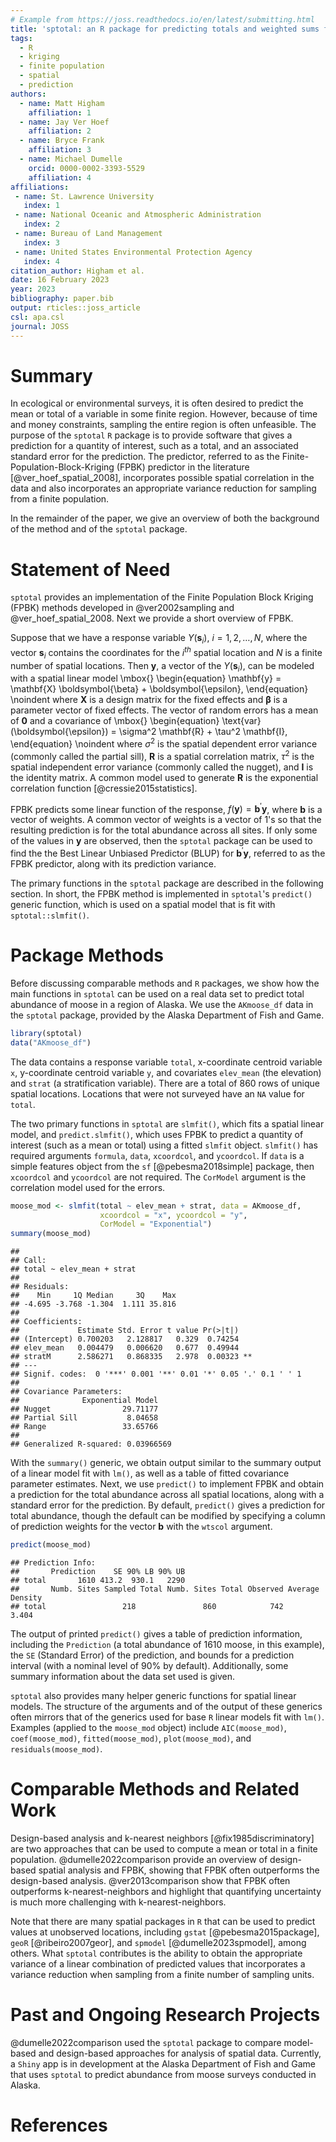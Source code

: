 ```yaml
---
# Example from https://joss.readthedocs.io/en/latest/submitting.html
title: 'sptotal: an R package for predicting totals and weighted sums from spatial data'
tags:
  - R
  - kriging
  - finite population
  - spatial
  - prediction
authors:
  - name: Matt Higham
    affiliation: 1
  - name: Jay Ver Hoef
    affiliation: 2
  - name: Bryce Frank
    affiliation: 3
  - name: Michael Dumelle
    orcid: 0000-0002-3393-5529
    affiliation: 4
affiliations:
 - name: St. Lawrence University
   index: 1
 - name: National Oceanic and Atmospheric Administration
   index: 2
 - name: Bureau of Land Management
   index: 3
 - name: United States Environmental Protection Agency
   index: 4
citation_author: Higham et al.
date: 16 February 2023
year: 2023
bibliography: paper.bib
output: rticles::joss_article
csl: apa.csl
journal: JOSS
---
```


# Summary

In ecological or environmental surveys, it is often desired to predict the mean or total of a variable in some finite region. However, because of time and money constraints, sampling the entire region is often unfeasible. The purpose of the ``sptotal`` ``R`` package is to provide software that gives a prediction for a quantity of interest, such as a total, and an associated standard error for the prediction. The predictor, referred to as the Finite-Population-Block-Kriging (FPBK) predictor in the literature [@ver_hoef_spatial_2008], incorporates possible spatial correlation in the data and also incorporates an appropriate variance reduction for sampling from a finite population. 

In the remainder of the paper, we give an overview of both the background of the method and of the ``sptotal`` package. 

# Statement of Need

``sptotal`` provides an implementation of the Finite Population Block Kriging (FPBK) methods developed in @ver2002sampling and @ver_hoef_spatial_2008.  Next we provide a short overview of FPBK.

Suppose that we have a response variable $Y(\mathbf{s}_{i})$, $i = 1, 2, \ldots, N$, where the vector $\mathbf{s}_i$ contains the coordinates for the $i^{th}$ spatial location and $N$ is a finite number of spatial locations. Then $\mathbf{y}$, a vector of the $Y(\mathbf{s}_{i})$, can be modeled with a spatial linear model
\mbox{}
\begin{equation}
\mathbf{y} = \mathbf{X} \boldsymbol{\beta} + \boldsymbol{\epsilon},
\end{equation}
\noindent
where $\mathbf{X}$ is a design matrix for the fixed effects and $\boldsymbol{\beta}$ is a parameter vector of fixed effects. The vector of random errors has a mean of $\mathbf{0}$ and a covariance of 
\mbox{}
\begin{equation}
\text{var}(\boldsymbol{\epsilon}) = \sigma^2 \mathbf{R} + \tau^2 \mathbf{I},
\end{equation}
\noindent
where $\sigma^2$ is the spatial dependent error variance (commonly called the partial sill), $\mathbf{R}$ is a spatial correlation matrix, $\tau^2$ is the spatial independent error variance (commonly called the nugget), and $\mathbf{I}$ is the identity matrix. A common model used to generate $\mathbf{R}$ is the exponential correlation function [@cressie2015statistics]. 

FPBK predicts some linear function of the response, $f(\mathbf{y}) = \mathbf{b}^\prime \mathbf{y}$, where $\mathbf{b}$ is a vector of weights. A common vector of weights is a vector of 1's so that the resulting prediction is for the total abundance across all sites. If only some of the values in $\mathbf{y}$ are observed, then the ``sptotal`` package can be used to find the the Best Linear Unbiased Predictor (BLUP) for $\mathbf{b}^\prime \mathbf{y}$, referred to as the FPBK predictor, along with its prediction variance.

The primary functions in the ``sptotal`` package are described in the following section. In short, the FPBK method is implemented in ``sptotal``'s ``predict()`` generic function, which is used on a spatial model that is fit with ``sptotal::slmfit()``.

# Package Methods

Before discussing comparable methods and ``R`` packages, we show how the main functions in ``sptotal`` can be used on a real data set to predict total abundance of moose in a region of Alaska. We use the `AKmoose_df` data in the ``sptotal`` package, provided by the Alaska Department of Fish and Game. 


```r
library(sptotal)
data("AKmoose_df")
```

The data contains a response variable `total`, x-coordinate centroid variable `x`, y-coordinate centroid variable `y`, and covariates `elev_mean` (the elevation) and `strat` (a stratification variable). There are a total of 860 rows of unique spatial locations. Locations that were not surveyed have an ``NA`` value for ``total``. 

The two primary functions in ``sptotal`` are ``slmfit()``, which fits a spatial linear model, and ``predict.slmfit()``, which uses FPBK to predict a quantity of interest (such as a mean or total) using a fitted ``slmfit`` object. `slmfit()` has required arguments `formula`, `data`, `xcoordcol`, and `ycoordcol`. If `data` is a simple features object from the `sf` [@pebesma2018simple] package, then `xcoordcol` and `ycoordcol` are not required. The `CorModel` argument is the correlation model used for the errors.


```r
moose_mod <- slmfit(total ~ elev_mean + strat, data = AKmoose_df,
                    xcoordcol = "x", ycoordcol = "y",
                    CorModel = "Exponential")
summary(moose_mod)
```

```
## 
## Call:
## total ~ elev_mean + strat
## 
## Residuals:
##    Min     1Q Median     3Q    Max 
## -4.695 -3.768 -1.304  1.111 35.816 
## 
## Coefficients:
##             Estimate Std. Error t value Pr(>|t|)   
## (Intercept) 0.700203   2.128817   0.329  0.74254   
## elev_mean   0.004479   0.006620   0.677  0.49944   
## stratM      2.586271   0.868335   2.978  0.00323 **
## ---
## Signif. codes:  0 '***' 0.001 '**' 0.01 '*' 0.05 '.' 0.1 ' ' 1
## 
## Covariance Parameters:
##              Exponential Model
## Nugget                29.71177
## Partial Sill           8.04658
## Range                 33.65766
## 
## Generalized R-squared: 0.03966569
```

With the `summary()` generic, we obtain output similar to the summary output of a linear model fit with `lm()`, as well as a table of fitted covariance parameter estimates. Next, we use `predict()` to implement FPBK and obtain a prediction for the total abundance across all spatial locations, along with a standard error for the prediction. By default, `predict()` gives a prediction for total abundance, though the default can be modified by specifying a column of prediction weights for the vector $\mathbf{b}$ with the `wtscol` argument.


```r
predict(moose_mod)
```

```
## Prediction Info:
##       Prediction    SE 90% LB 90% UB
## total       1610 413.2  930.1   2290
##       Numb. Sites Sampled Total Numb. Sites Total Observed Average Density
## total                 218               860            742           3.404
```

The output of printed `predict()` gives a table of prediction information, including the `Prediction` (a total abundance of 1610 moose, in this example), the `SE` (Standard Error) of the prediction, and bounds for a prediction interval (with a nominal level of 90% by default). Additionally, some summary information about the data set used is given.



``sptotal`` also provides many helper generic functions for spatial linear models. The structure of the arguments and of the output of these generics often mirrors that of the generics used for base ``R`` linear models fit with ``lm()``. Examples (applied to the `moose_mod` object) include ``AIC(moose_mod)``, ``coef(moose_mod)``, ``fitted(moose_mod)``, ``plot(moose_mod)``, and ``residuals(moose_mod)``.

# Comparable Methods and Related Work

Design-based analysis and k-nearest neighbors [@fix1985discriminatory] are two approaches that can be used to compute a mean or total in a finite population. @dumelle2022comparison provide an overview of design-based spatial analysis and FPBK, showing that FPBK often outperforms the design-based analysis. @ver2013comparison show that FPBK often outperforms k-nearest-neighbors and highlight that quantifying uncertainty is much more challenging with k-nearest-neighbors.

Note that there are many spatial packages in ``R`` that can be used to predict values at unobserved locations, including ``gstat`` [@pebesma2015package], ``geoR`` [@ribeiro2007geor], and ``spmodel`` [@dumelle2023spmodel], among others. What ``sptotal`` contributes is the ability to obtain the appropriate variance of a linear combination of predicted values that incorporates a variance reduction when sampling from a finite number of sampling units. 

# Past and Ongoing Research Projects

@dumelle2022comparison used the ``sptotal`` package to compare model-based and design-based approaches for analysis of spatial data. Currently, a ``Shiny`` app is in development at the Alaska Department of Fish and Game that uses ``sptotal`` to predict abundance from moose surveys conducted in Alaska. 

# References

